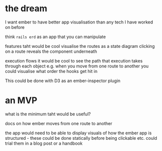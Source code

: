 
# the dream

I want ember to have better app visualisation than any tech I have worked on before

think `rails erd` as an app that you can manipulate

features taht would be cool
    visualise the routes as a state diagram
    clicking on a route reveals the component underneath

execution flows
    it would be cool to see the path that execution takes through each object
        e.g. when you move from one route to another you could visualise what order the hooks get hit in


This could be done with D3 as an ember-inspector plugin


# an MVP

what is the minimum taht would be useful?

docs on how ember moves from one route to another

the app would need to be able to display visuals of how the ember app is structured - these could be done statically before being clickable etc.
    could trial them in a blog post or a handbook

